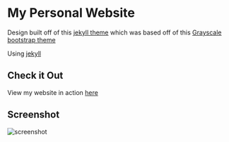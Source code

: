 My Personal Website
=========================

Design built off of this [jekyll theme](https://github.com/jeromelachaud/grayscale-theme) which was based off of this [Grayscale bootstrap theme ](http://ironsummitmedia.github.io/startbootstrap-grayscale/)

Using [jekyll](http://jekyllrb.com/)

## Check it Out
View my website in action [here](http://ajleonardi.co)

## Screenshot
![screenshot](https://raw.githubusercontent.com/jeromelachaud/grayscale-theme/master/screenshot.png)
